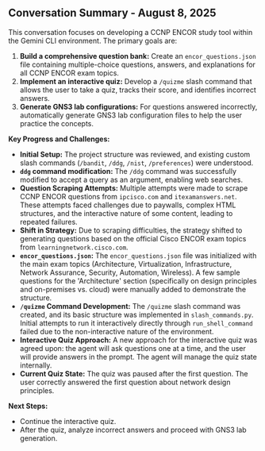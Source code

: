 ## Conversation Summary - August 8, 2025

This conversation focuses on developing a CCNP ENCOR study tool within the Gemini CLI environment. The primary goals are:

1.  **Build a comprehensive question bank:** Create an `encor_questions.json` file containing multiple-choice questions, answers, and explanations for all CCNP ENCOR exam topics.
2.  **Implement an interactive quiz:** Develop a `/quizme` slash command that allows the user to take a quiz, tracks their score, and identifies incorrect answers.
3.  **Generate GNS3 lab configurations:** For questions answered incorrectly, automatically generate GNS3 lab configuration files to help the user practice the concepts.

**Key Progress and Challenges:**

*   **Initial Setup:** The project structure was reviewed, and existing custom slash commands (`/bandit`, `/ddg`, `/nist`, `/preferences`) were understood.
*   **`ddg` command modification:** The `/ddg` command was successfully modified to accept a query as an argument, enabling web searches.
*   **Question Scraping Attempts:** Multiple attempts were made to scrape CCNP ENCOR questions from `ipcisco.com` and `itexamanswers.net`. These attempts faced challenges due to paywalls, complex HTML structures, and the interactive nature of some content, leading to repeated failures.
*   **Shift in Strategy:** Due to scraping difficulties, the strategy shifted to generating questions based on the official Cisco ENCOR exam topics from `learningnetwork.cisco.com`.
*   **`encor_questions.json`:** The `encor_questions.json` file was initialized with the main exam topics (Architecture, Virtualization, Infrastructure, Network Assurance, Security, Automation, Wireless). A few sample questions for the 'Architecture' section (specifically on design principles and on-premises vs. cloud) were manually added to demonstrate the structure.
*   **`/quizme` Command Development:** The `/quizme` slash command was created, and its basic structure was implemented in `slash_commands.py`. Initial attempts to run it interactively directly through `run_shell_command` failed due to the non-interactive nature of the environment.
*   **Interactive Quiz Approach:** A new approach for the interactive quiz was agreed upon: the agent will ask questions one at a time, and the user will provide answers in the prompt. The agent will manage the quiz state internally.
*   **Current Quiz State:** The quiz was paused after the first question. The user correctly answered the first question about network design principles.

**Next Steps:**

*   Continue the interactive quiz.
*   After the quiz, analyze incorrect answers and proceed with GNS3 lab generation.